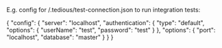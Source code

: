 E.g. config for /.tedious/test-connection.json to run integration tests:

  {
    "config": {
        "server": "localhost",
        "authentication": {
            "type": "default",
            "options": {
                "userName": "test",
                "password": "test"
            }
        },
        "options": {
            "port": "localhost",
            "database": "master"
        }
    }
}

